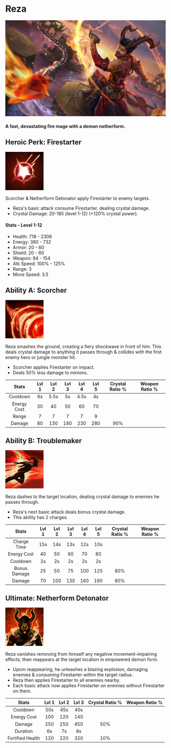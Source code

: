 # Reza

![](../../.gitbook/assets/image%20%28162%29.png)

#### A fast, devastating fire mage with a demon netherform.

## Heroic Perk: Firestarter

![Firestarter](../../.gitbook/assets/image%20%28254%29.png)

Scorcher & Netherform Detonator apply Firestarter to enemy targets.

* Reza's basic attack consume Firestarter, dealing crystal damage.
* Crystal Damage: 20-185 \(level 1-12\) \(+120% crystal power\).

#### Stats - Level 1-12

* Health: 718 - 2306
* Energy: 380 - 732
* Armor: 20 - 60
* Shield: 20 - 60
* Weapon: 84 - 154
* Atk Speed: 100% - 125%
* Range: 3
* Move Speed: 3.5

## Ability A: Scorcher

![Scorcher](../../.gitbook/assets/image%20%28240%29.png)

Reza smashes the ground, creating a fiery shockwave in front of him. This deals crystal damage to anything it passes through & collides with the first enemy hero or jungle monster hit.

* Scorcher applies Firestarter on impact.
* Deals 50% less damage to minions.

| Stats | Lvl 1 | Lvl 2 | Lvl 3 | Lvl 4 | Lvl 5 | Crystal      Ratio % | Weapon     Ratio % |
| :---: | :---: | :---: | :---: | :---: | :---: | :---: | :---: |
| Cooldown | 6s | 5.5s | 5s | 4.5s | 4s |  |  |
| Energy       Cost | 30 | 40 | 50 | 60 | 70 |  |  |
| Range | 7 | 7 | 7 | 7 | 9 |  |  |
| Damage | 80 | 130 | 180 | 230 | 280 | 90% |  |

## Ability B: Troublemaker

![Troublemaker](../../.gitbook/assets/image%20%28473%29.png)

Reza dashes to the target location, dealing crystal damage to enemies he passes through.

* Reza's next basic attack deals bonus crystal damage.
* This ability has 2 charges.

| Stats | Lvl 1 | Lvl 2 | Lvl 3 | Lvl 4 | Lvl 5 | Crystal      Ratio % | Weapon     Ratio % |
| :---: | :---: | :---: | :---: | :---: | :---: | :---: | :---: |
| Charge       Time | 15s | 14s | 13s | 12s | 10s |  |  |
| Energy       Cost | 40 | 50 | 60 | 70 | 80 |  |  |
| Cooldown | 2s | 2s | 2s | 2s | 2s |  |  |
| Bonus        Damage | 25 | 50 | 75 | 100 | 125 | 80% |  |
| Damage | 70 | 100 | 130 | 160 | 190 | 60% |  |

## Ultimate: Netherform Detonator

![Netherform Detonator](../../.gitbook/assets/image%20%28377%29.png)

Reza vanishes removing from himself any negative movement-impairing effects, then reappears at the target location in empowered demon form.

* Upom reappearing, he unleashes a blazing explosion, damaging enemies & consuming Firestarter within the target radius.
* Reza then applies Firestarter to all enemies nearby.
* Each basic attack now applies Firestarter on enemies without Firestarter on them.

| Stats | Lvl 1 | Lvl 2 | Lvl 3 | Crystal Ratio % | Weapon Ratio % |
| :---: | :---: | :---: | :---: | :---: | :---: |
| Cooldown | 50s | 45s | 40s |  |  |
| Energy Cost | 100 | 120 | 140 |  |  |
| Damage | 250 | 250 | 450 | 50% |  |
| Duration | 6s | 7s | 8s |  |  |
| Fortified Health | 120 | 220 | 320 | 10% |  |

